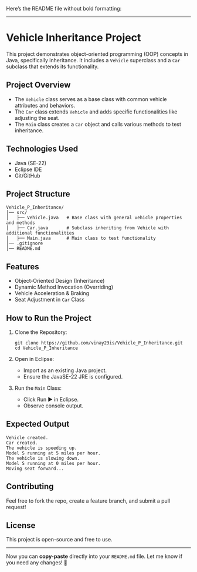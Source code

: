 Here’s the README file without bold formatting:

---

# Vehicle Inheritance Project

This project demonstrates object-oriented programming (OOP) concepts in Java, specifically inheritance. It includes a `Vehicle` superclass and a `Car` subclass that extends its functionality.

## Project Overview

- The `Vehicle` class serves as a base class with common vehicle attributes and behaviors.
- The `Car` class extends `Vehicle` and adds specific functionalities like adjusting the seat.
- The `Main` class creates a `Car` object and calls various methods to test inheritance.

## Technologies Used

- Java (SE-22)
- Eclipse IDE
- Git/GitHub

## Project Structure

```
Vehicle_P_Inheritance/
│── src/
│   ├── Vehicle.java   # Base class with general vehicle properties and methods
│   ├── Car.java       # Subclass inheriting from Vehicle with additional functionalities
│   ├── Main.java      # Main class to test functionality
│── .gitignore
│── README.md
```

## Features

- Object-Oriented Design (Inheritance)
- Dynamic Method Invocation (Overriding)
- Vehicle Acceleration & Braking
- Seat Adjustment in `Car` Class

## How to Run the Project

1. Clone the Repository:
   ```
   git clone https://github.com/vinay23is/Vehicle_P_Inheritance.git
   cd Vehicle_P_Inheritance
   ```

2. Open in Eclipse:
   - Import as an existing Java project.
   - Ensure the JavaSE-22 JRE is configured.

3. Run the `Main` Class:
   - Click Run ▶️ in Eclipse.
   - Observe console output.

## Expected Output

```
Vehicle created.
Car created.
The vehicle is speeding up.
Model S running at 5 miles per hour.
The vehicle is slowing down.
Model S running at 0 miles per hour.
Moving seat forward...
```

## Contributing

Feel free to fork the repo, create a feature branch, and submit a pull request!

## License

This project is open-source and free to use.

---

Now you can **copy-paste** directly into your `README.md` file. Let me know if you need any changes! 🚀
